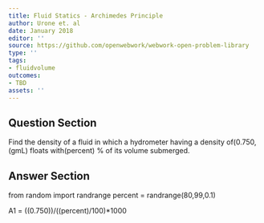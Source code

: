 ```yaml
---
title: Fluid Statics - Archimedes Principle
author: Urone et. al
date: January 2018
editor: ''
source: https://github.com/openwebwork/webwork-open-problem-library
type: ''
tags:
- fluidvolume
outcomes:
- TBD
assets: ''
---
```


## Question Section 

Find the density of a fluid in which a hydrometer having a density of(0.750,(gmL)  floats with(percent) % of its volume submerged.



## Answer Section

from random import randrange
percent = randrange(80,99,0.1)

A1 = ((0.750))/((percent)/100)*1000
